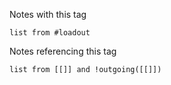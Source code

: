 Notes with this tag
```dataview
list from #loadout
```
Notes referencing this tag
```dataview
list from [[]] and !outgoing([[]])
```

